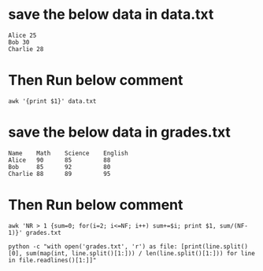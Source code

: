 # save the below data in data.txt
```
Alice 25
Bob 30
Charlie 28
```
# Then Run below comment
```
awk '{print $1}' data.txt
```
# save the below data in grades.txt
```
Name    Math    Science    English
Alice   90      85         88
Bob     85      92         80
Charlie 88      89         95

```
# Then Run below comment
```
awk 'NR > 1 {sum=0; for(i=2; i<=NF; i++) sum+=$i; print $1, sum/(NF-1)}' grades.txt
```
```
python -c "with open('grades.txt', 'r') as file: [print(line.split()[0], sum(map(int, line.split()[1:])) / len(line.split()[1:])) for line in file.readlines()[1:]]"

```
